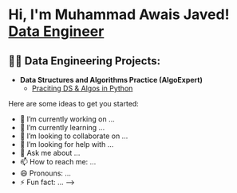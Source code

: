 <h1>Hi, I'm Muhammad Awais Javed! <br/><a href="https://github.com/joshmadakor1">Data Engineer</a><a href="https://www.linkedin.com/in/awaisjvd/"></a>
<h2>👨‍💻 Data Engineering Projects:</h2>

- <b>Data Structures and Algorithms Practice (AlgoExpert)</b>
  - [Praciting DS & Algos in Python](https://github.com/joshmadakor1/Algorithms-Practice)

Here are some ideas to get you started:

- 🔭 I’m currently working on ...
- 🌱 I’m currently learning ...
- 👯 I’m looking to collaborate on ...
- 🤔 I’m looking for help with ...
- 💬 Ask me about ...
- 📫 How to reach me: ...
- 😄 Pronouns: ...
- ⚡ Fun fact: ...
-->
